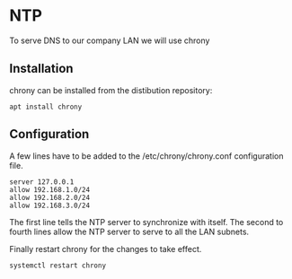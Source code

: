 # NTP

To serve DNS to our company LAN we will use chrony

## Installation

chrony can be installed from the distibution repository:

```
apt install chrony
```

## Configuration

A few lines have to be added to the /etc/chrony/chrony.conf configuration file.

```
server 127.0.0.1
allow 192.168.1.0/24
allow 192.168.2.0/24
allow 192.168.3.0/24
```

The first line tells the NTP server to synchronize with itself.
The second to fourth lines allow the NTP server to serve to all the LAN subnets.

Finally restart chrony for the changes to take effect.
```
systemctl restart chrony
```